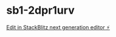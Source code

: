 # sb1-2dpr1urv

[Edit in StackBlitz next generation editor ⚡️](https://stackblitz.com/~/github.com/abdoolmhh/sb1-2dpr1urv)